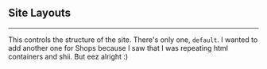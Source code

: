 ## Site Layouts

---

This controls the structure of the site. There's only one, `default`. I wanted to add another one for Shops because I saw that I was repeating html containers and shii. But eez alright :)
